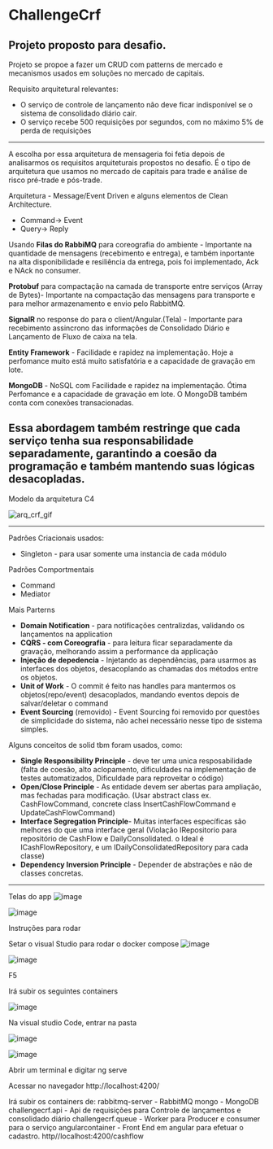 # ChallengeCrf
Projeto proposto para desafio.
---

Projeto se propoe a fazer um CRUD com patterns de mercado e mecanismos usados em soluções no mercado de capitais.

Requisito arquitetural relevantes: 
* O serviço de controle de lançamento não deve ficar indisponível se o sistema de consolidado diário cair.
* O serviço recebe 500 requisições por segundos, com no máximo 5% de perda de requisições

---

A escolha por essa arquitetura de mensageria foi fetia depois de analisarmos os requisitos arquiteturais propostos no desafio.
É o tipo de arquitetura que usamos no mercado de capitais para trade e análise de risco pré-trade e pós-trade.

Arquitetura - Message/Event Driven e alguns elementos de Clean Architecture.
* Command-> Event
* Query-> Reply

Usando  **Filas do RabbiMQ** para coreografia do ambiente - Importante na quantidade de mensagens (recebimento e entrega), e também inportante na alta disponibilidade e resiliência da entrega, pois foi implementado, Ack e NAck no consumer.

**Protobuf** para compactação na camada de transporte entre serviços (Array de Bytes)- Importante na compactação das mensagens para transporte e para melhor armazenamento e envio pelo RabbitMQ.

**SignalR** no response do para o client/Angular.(Tela) - Importante para recebimento assincrono das informações de Consolidado Diário e  Lançamento de Fluxo de caixa na tela.

**Entity Framework** - Facilidade e rapidez na implementação. Hoje a perfomance  muito está muito satisfatória e a capacidade de gravação em lote. 

**MongoDB** - NoSQL com Facilidade e rapidez na implementação. Ótima Perfomance e a capacidade de gravação em lote. O MongoDB também conta com conexões transacionadas. 

**Essa abordagem também restringe que cada serviço tenha sua responsabilidade separadamente, garantindo a coesão da programação e também mantendo suas lógicas desacopladas.**
---


Modelo da arquitetura C4


![arq_crf_gif](https://github.com/bvarandas/ChallengeCrf/assets/13907905/a96c3abb-1dcb-4396-be77-52005d921012)

---

Padrões Criacionais usados:
* Singleton - para usar somente uma instancia de cada módulo

Padrões Comportmentais
* Command
* Mediator 

Mais Parterns
* **Domain Notification** - para notificações centralizdas, validando os lançamentos na application
* **CQRS - com Coreografia** - para leitura ficar separadamente da gravação, melhorando assim a performance da applicação
* **Injeção de depedencia** - Injetando as dependências, para usarmos as interfaces dos objetos, desacoplando as chamadas dos métodos entre os objetos.
* **Unit of Work** - O commit é feito nas handles para mantermos os objetos(repo/event) desacoplados, mandando eventos depois de salvar/deletar o command
* **Event Sourcing** (removido) - Event Sourcing foi removido por questões de simplicidade do sistema, não achei necessário nesse tipo de sistema simples.

Alguns conceitos de solid tbm foram usados, como:
* **Single Responsibility Principle** - deve ter uma unica resposabilidade (falta de coesão, alto aclopamento, 
dificuldades na implementação de testes automatizados, Dificuldade para reproveitar o código)
* **Open/Close Principle** - As entidade devem ser abertas para ampliação, mas fechadas para  modificação. 
(Usar abstract class ex. CashFlowCommand, concrete class InsertCashFlowCommand e UpdateCashFlowCommand)
* **Interface Segregation Principle**- Muitas interfaces específicas são melhores do que uma interface geral 
(Violação IRepositorio para repositório de CashFlow e DailyConsolidated. o Ideal é ICashFlowRepository, 
e um IDailyConsolidatedRepository para cada classe)
* **Dependency Inversion Principle** - Depender de abstrações e não de classes concretas.

---

Telas do app
![image](https://github.com/bvarandas/ChallengeCrf/assets/13907905/28a7749b-b92a-4001-b800-83299251ef13)

![image](https://github.com/bvarandas/ChallengeCrf/assets/13907905/6aea9bf4-5ee8-46ee-917b-62b12db53801)


Instruções para rodar

Setar o visual Studio para rodar o docker compose
![image](https://github.com/bvarandas/ChallengeCrf/assets/13907905/f291af70-68bf-4391-9af9-b83890a04676)

![image](https://github.com/bvarandas/ChallengeCrf/assets/13907905/88e23b2b-814c-4e3e-a182-b8075c4e2234)

F5

Irá subir os seguintes containers

![image](https://github.com/bvarandas/ChallengeCrf/assets/13907905/d4553f77-03b2-4128-b6c1-31221a0b52ef)



Na visual studio Code, entrar na pasta 

![image](https://github.com/bvarandas/ChallengeCrf/assets/13907905/2925361b-7de8-4b1b-b632-806a4d31d1e8)

![image](https://github.com/bvarandas/ChallengeCrf/assets/13907905/9b7e4af0-b126-4ffa-a91c-231fcb563313)

Abrir um terminal e digitar ng serve

Acessar no navegador http://localhost:4200/


Irá subir os containers de:
rabbitmq-server - RabbitMQ
mongo - MongoDB
challengecrf.api - Api de requisições para Controle de lançamentos e consolidado diário
challengecrf.queue - Worker para Producer e consumer para o serviço 
angularcontainer - Front End em angular para efetuar o cadastro. http//localhost:4200/cashflow



